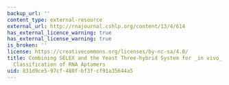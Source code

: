 ```yaml
---
backup_url: ''
content_type: external-resource
external_url: http://rnajournal.cshlp.org/content/13/4/614
has_external_licence_warning: true
has_external_license_warning: true
is_broken: ''
license: https://creativecommons.org/licenses/by-nc-sa/4.0/
title: Combining SELEX and the Yeast Three-hybrid System for _in vivo_ Selection and
  Classification of RNA Aptamers
uid: 831d9ce5-97cf-488f-bf3f-cf91a35644a5
---
```


